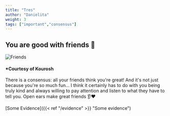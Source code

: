 ```yaml
---
title: "Tres"
author: "Danielita"
weight: 3
tags: ["important","consensus"]
---
```

## You are good with friends :couple_with_heart:
![Friends](/images/friends0.jpeg)
#### *Courtesy of Kourosh

There is a consensus: all your friends think you're great! And it's not just because you're so much fun...
I think it certainly has to do with you being truly kind and always willing to pay attention and listen to what they have to tell you. Open ears make great friends :ear::heart:

[Some Evidence]({{< ref "/evidence" >}} "Some evidence")
